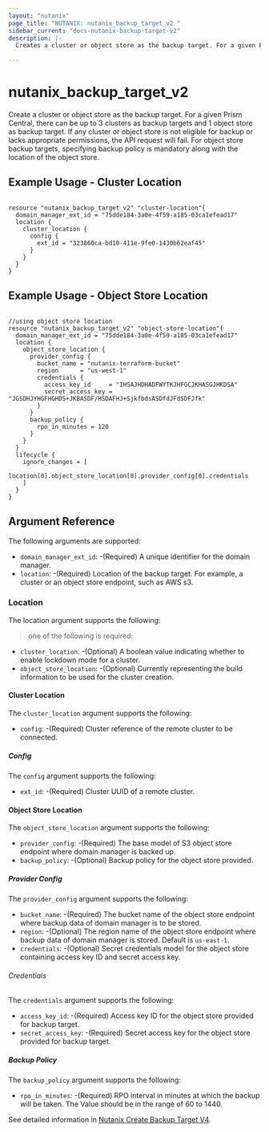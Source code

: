 ```yaml
---
layout: "nutanix"
page_title: "NUTANIX: nutanix_backup_target_v2 "
sidebar_current: "docs-nutanix-backup-target-v2"
description: |-
  Creates a cluster or object store as the backup target. For a given Prism Central, there can be up to 3 clusters as backup targets and 1 object store as backup target. If any cluster or object store is not eligible for backup or lacks appropriate permissions, the API request will fail. For object store backup targets, specifying backup policy is mandatory along with the location of the object store.

---
```


# nutanix_backup_target_v2

Create a cluster or object store as the backup target. For a given Prism Central, there can be up to 3 clusters as backup targets and 1 object store as backup target. If any cluster or object store is not eligible for backup or lacks appropriate permissions, the API request will fail. For object store backup targets, specifying backup policy is mandatory along with the location of the object store.


## Example Usage - Cluster Location

```hcl

resource "nutanix_backup_target_v2" "cluster-location"{
  domain_manager_ext_id = "75dde184-3a0e-4f59-a185-03ca1efead17"
  location {
    cluster_location {
      config {
        ext_id = "323860ca-bd10-411e-9fe0-1430b62eaf45"
      }
    }
  }
}
```


## Example Usage - Object Store Location

```hcl

//using object store location
resource "nutanix_backup_target_v2" "object-store-location"{
  domain_manager_ext_id = "75dde184-3a0e-4f59-a185-03ca1efead17"
  location {
    object_store_location {
      provider_config {
        bucket_name = "nutanix-terraform-bucket"
        region      = "us-west-1"
        credentials {
          access_key_id     = "IHSAJHDHADFWYTKJHFGCJKHASGJHKDSA"
          secret_access_key = "JGSDHJYHGFHGHDS+JKBASDF/HSDAFHJ+SjkfbdsASDfdJFdSDFJfk"
        }
      }
      backup_policy {
        rpo_in_minutes = 120
      }
    }
  }
  lifecycle {
    ignore_changes = [
      location[0].object_store_location[0].provider_config[0].credentials
    ]
  }
}

```

## Argument Reference
The following arguments are supported:

* `domain_manager_ext_id`: -(Required) A unique identifier for the domain manager.
* `location`: -(Required) Location of the backup target. For example, a cluster or an object store endpoint, such as AWS s3.

### Location
The location argument supports the following:
> one of the following is required:
* `cluster_location`: -(Optional) A boolean value indicating whether to enable lockdown mode for a cluster.
* `object_store_location`: -(Optional) Currently representing the build information to be used for the cluster creation.

#### Cluster Location
The `cluster_location` argument supports the following:

* `config`: -(Required) Cluster reference of the remote cluster to be connected.

##### Config
The `config` argument supports the following:

* `ext_id`: -(Required) Cluster UUID of a remote cluster.

#### Object Store Location
The `object_store_location` argument supports the following:

* `provider_config`: -(Required) The base model of S3 object store endpoint where domain manager is backed up.
* `backup_policy`: -(Optional) Backup policy for the object store provided.

##### Provider Config
The `provider_config` argument supports the following:

* `bucket_name`: -(Required) The bucket name of the object store endpoint where backup data of domain manager is to be stored.
* `region`: -(Optional) The region name of the object store endpoint where backup data of domain manager is stored. Default is `us-east-1`.
* `credentials`: -(Optional) Secret credentials model for the object store containing access key ID and secret access key.

###### Credentials
The `credentials` argument supports the following:

* `access_key_id`: -(Required) Access key ID for the object store provided for backup target.
* `secret_access_key`: -(Required) Secret access key for the object store provided for backup target.

##### Backup Policy
The `backup_policy` argument supports the following:

* `rpo_in_minutes`: -(Required) RPO interval in minutes at which the backup will be taken. The Value should be in the range of 60 to 1440.



See detailed information in [Nutanix Create Backup Target V4](https://developers.nutanix.com/api-reference?namespace=prism&version=v4.0#tag/DomainManager/operation/createBackupTarget).

